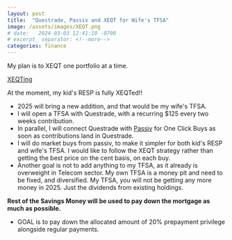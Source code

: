 ```yaml
---
layout: post
title:  "Questrade, Passiv and XEQT for Wife's TFSA"
image: /assets/images/XEQT.png
# date:   2024-03-03 12:41:10 -0700
# excerpt_ separator: <!--more-->
categories: finance
---
```

<p>My plan is to XEQT one portfolio at a time.</p>

[XEQTing](https://dropinanocean.github.io/finance/2024/08/11/Finance-6.html) 

At the moment, my kid's RESP is fully XEQTed!! 
- 2025 will bring a new addition, and that would be my wife's TFSA. 
- I will open a TFSA with Questrade, with a recurring $125 every two weeks contribution. 
- In parallel, I will connect Questrade with [Passiv](https://www.youtube.com/watch?v=KXC472vBdb8&ab_channel=Questrade) for One Click Buys as soon as contributions land in Questrade. 
- I will do market buys from passiv, to make it simpler for both kid's RESP and wife's TFSA. I would like to follow the XEQT strategy rather than getting the best price on the cent basis, on each buy. 
- Another goal is not to add anything to my TFSA, as it already is overweight in Telecom sector. My own TFSA is a money pit and need to be fixed, and diversified. My TFSA, you will not be getting any more money in 2025. Just the dividends from existing holdings. 

<b> Rest of the Savings Money will be used to pay down the mortgage as much as possible.</b>

- GOAL is to pay down the allocated amount of 20% prepayment privilege alongside regular payments. 